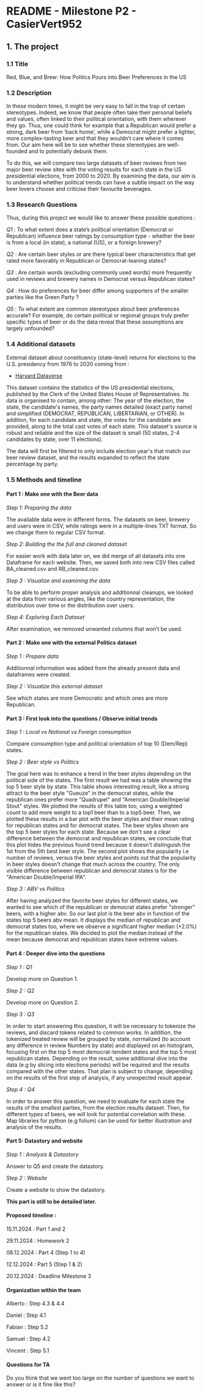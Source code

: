 # README - Milestone P2 - CasierVert952

## 1. The project

### 1.1 Title 
Red, Blue, and Brew: How Politics Pours into Beer Preferences in the US

### 1.2 Description
In these modern times, it might be very easy to fall in the trap of certain stereotypes. Indeed, we know that people often take their personal beliefs and values, often linked to their political orientation, with them wherever they go. Thus, one could think for example that a Republican would prefer a strong, dark beer from ‘back home’, while a Democrat might prefer a lighter, more complex-tasting beer and that they wouldn’t care where it comes from. Our aim here will be to see whether these stereotypes are well-founded and to potentially debunk them.

To do this, we will compare two large datasets of beer reviews from two major beer review sites with the voting results for each state in the US presidential elections, from 2000 to 2020. By examining the data, our aim is to understand whether political trends can have a subtle impact on the way beer lovers choose and criticise their favourite beverages.


### 1.3 Research Questions
Thus, during this project we would like to answer these possible questions :

*Q1* : To what extent does a state’s political orientation (Democrat or Republican) influence beer ratings by consumption type - whether the beer is from a local (in state), a national (US), or a foreign brewery?

*Q2* : Are certain beer styles or are there typical beer characteristics that get rated more favorably in Republican or Democrat-leaning states? 

*Q3* : Are certain words (excluding commonly used words) more frequently used in reviews and brewery names in Democrat versus Republican states?

*Q4* : How do preferences for beer differ among supporters of the smaller parties like the Green Party ?

*Q5* : To what extent are common stereotypes about beer preferences accurate? For example, do certain political or regional groups truly prefer specific types of beer or do the data reveal that these assumptions are largely unfounded?


### 1.4 Additional datasets

External dataset about constituency (state-level) returns for elections to the U.S. presidency from 1976 to 2020 coming from :

- [Harvard Dataverse](https://dataverse.harvard.edu/dataset.xhtml?persistentId=doi:10.7910/DVN/42MVDX)

This dataset contains the statistics of the US presidential elections, published by the Clerk of the United States House of Representatives. Its data is organised to contain, among other: The year of the election, the state, the candidate's names, the party names detailed (exact party name) and simplified (DEMOCRAT, REPUBLICAN, LIBERTARIAN, or OTHER). In addition, for each candidate and state, the votes for the candidate are provided, along to the total cast votes of each state. This dataset's source is robust and reliable and the size of the dataset is small (50 states, 2-4 candidates by state, over 11 elections).

The data will first be filtered to only include election year's that match our beer review dataset, and the results expanded to reflect the state percentage by party. 

### 1.5 Methods and timeline

#### Part 1 : Make one with the Beer data
*Step 1: Preparing the data*

The available data were in different forms. The datasets on beer, brewery and users were in CSV, while ratings were in a multiple-lines TXT format. So we change them to regular CSV format.

*Step 2: Building the the full and cleaned dataset*

For easier work with data later on, we did merge of all datasets into one Dataframe for each website. Then, we saved both into new CSV files called BA_cleaned.csv and RB_cleaned.csv.

*Step 3 : Visualize and examining the data*

To be able to perform proper analysis and additionnal cleanups, we looked at the data from various angles, like the country representation, the distribution over time or the distribution over users.

*Step 4: Exploring Each Dataset*

After examination, we removed unwanted columns that won’t be used.


#### Part 2 : Make one with the external Politics dataset
*Step 1 : Prepare data*

Additionnal information was added from the already present data and dataframes were created.

*Step 2 : Visualize this external dataset*

See which states are more Democratic and which ones are more Republican.

#### Part 3 : First look into the questions / Observe initial trends
*Step 1 : Local vs National vs Foreign consumption*

Compare consumption type and political orientation of top 10 (Dem/Rep) states.

*Step 2 : Beer style vs Politics*
    
The goal here was to enhance a trend in the beer styles depending on the political side of the states. The first result we had was a table showing the top 5 beer style by state. This table shows interesting result, like a strong attract to the beer style "Gueuze" in the democrat states, while the republican ones prefer more "Quadrupel" and "American Double/Imperial Stout" styles. We plotted the results of this table too, using a weighted count to add more weight to a top1 beer than to a top5 beer. Then, we plotted these results in a bar plot with the beer styles and their mean rating for republican states and for democrat states. The beer styles shown are the top 5 beer styles for each state. Because we don't see a clear difference between the democrat and republican states, we conclude that this plot hides the previous found trend because it doesn't distinguish the 1st from the 5th best beer style. The second plot shows the popularity i.e number of reviews, versus the beer styles and points out that the popularity in beer styles doesn't change that much across the country. The only visible difference between republican and democrat states is for the "American Double/Imperial IPA".
    

*Step 3 : ABV vs Politics*
    
After having analyzed the favorite beer styles for different states, we wanted to see which of the republican or democrat states prefer "stronger" beers, with a higher abv. So our last plot is the beer abv in function of the states top 5 beers abv mean. It displays the median of republican and democrat states too, where we observe a significant higher median (+2.0%) for the republican states. We decided to plot the median instead of the mean because democrat and republican states have extreme values.
    
#### Part 4 : Deeper dive into the questions

*Step 1 : Q1*

Develop more on Question 1.
    
*Step 2 : Q2*

Develop more on Question 2.
    
*Step 3 : Q3*

In order to start answering this question, it will be necessary to tokenize the reviews, and discard tokens related to common works. In addition, the tokenized treated review will be grouped by state, normalized (to account any difference in review Numbers by state) and displayed on an histogram, focusing first on the top 5 most democrat-tendent states and the top 5 most republican states. Depending on the result, some additional dive into the data (e.g by slicing into elections periods) will be required and the results compared with the other states. That plan is subject to change, depending on the results of the first step of analysis, if any unexpected result appear.


*Step 4 : Q4*

In order to answer this question, we need to evaluate for each state the results of the smallest parties, from the election results dataset. Then, for different types of beers, we will look for potential correlation with these. Map libraries for python (e.g folium) can be used for better illustration and analysis of the results.


#### Part 5: Datastory and website

*Step 1 : Analysis & Datastory*

Answer to Q5 and create the datastory.

*Step 2 : Website*

Create a website to show the datastory.

**This part is still to be detailed later.**


#### Proposed timeline :
15.11.2024 : Part 1 and 2

29.11.2024 : Homework 2

08.12.2024 : Part 4 (Step 1 to 4)

12.12.2024 : Part 5 (Step 1 & 2)

20.12.2024 : Deadline Milestone 3


#### Organization within the team
Alberto : Step 4.3 & 4.4

Daniel : Step 4.1

Fabian : Step 5.2

Samuel : Step 4.2

Vincent : Step 5.1


#### Questions for TA 

Do you think that we went too large on the number of questions we want to answer or is it fine like this?
